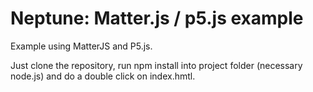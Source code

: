 # Neptune: Matter.js / p5.js example

Example using MatterJS and P5.js.

Just clone the repository, run npm install into project folder (necessary node.js) and do a double click on index.hmtl.
